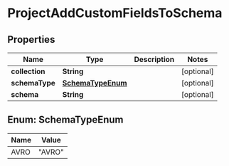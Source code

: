 
# ProjectAddCustomFieldsToSchema

## Properties
Name | Type | Description | Notes
------------ | ------------- | ------------- | -------------
**collection** | **String** |  |  [optional]
**schemaType** | [**SchemaTypeEnum**](#SchemaTypeEnum) |  |  [optional]
**schema** | **String** |  |  [optional]


<a name="SchemaTypeEnum"></a>
## Enum: SchemaTypeEnum
Name | Value
---- | -----
AVRO | &quot;AVRO&quot;




